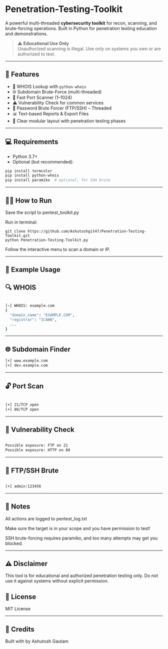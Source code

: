 # Penetration-Testing-Toolkit

A powerful multi-threaded **cybersecurity toolkit** for recon, scanning, and brute-forcing operations. Built in Python for penetration testing education and demonstrations.

> ⚠️ **Educational Use Only**  
> Unauthorized scanning is illegal. Use only on systems you own or are authorized to test.

---

## 🧰 Features

- 🔎 WHOIS Lookup with `python-whois`
- 🌐 Subdomain Brute-Force (multi-threaded)
- 🚪 Fast Port Scanner (1–1024)
- ⚠️ Vulnerability Check for common services
- 🔐 Password Brute Forcer (FTP/SSH) – Threaded
- 📊 Text-based Reports & Export Files
- 🔁 Clear modular layout with penetration testing phases

---


## 💻 Requirements

- Python 3.7+
- Optional (but recommended):

```bash
pip install termcolor
pip install python-whois
pip install paramiko  # optional, for SSH brute
```
---
## 🧑‍💻 How to Run

Save the script to pentest_toolkit.py

Run in terminal:

```bas
git clone https://github.com/Ashutoshgit47/Penetration-Testing-Toolkit.git
python Penetration-Testing-Toolkit.py
```
Follow the interactive menu to scan a domain or IP.

---
## 📂 Example Usage

## 🔍 WHOIS
```bash

[~] WHOIS: example.com
{
  "domain_name": "EXAMPLE.COM",
  "registrar": "ICANN",
  ...
}
```
---
## 🌐 Subdomain Finder

```bash
[+] www.example.com
[+] dev.example.com
```
---

## 🔓 Port Scan

```bash

[+] 21/TCP open
[+] 80/TCP open
```
---

## 🚨 Vulnerability Check
```bash

Possible exposure: FTP on 21
Possible exposure: HTTP on 80
```
---

## 🔐 FTP/SSH  Brute

```bash

[+] admin:123456
```
---

## 📝 Notes

All actions are logged to pentest_log.txt

Make sure the target is in your scope and you have permission to test!

SSH brute-forcing requires paramiko, and too many attempts may get you blocked.

---

## ⚠️ Disclaimer

This tool is for educational and authorized penetration testing only.
Do not use it against systems without explicit permission.

## 📜 License

MIT License

---

## 🤝 Credits
Built with by Ashutosh Gautam 
